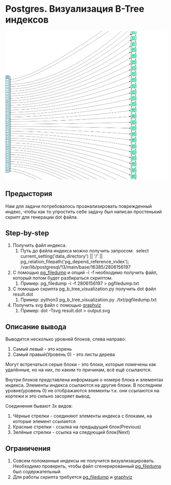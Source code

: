# Postgres. Визуализация B-Tree индексов

![simple index](/sample/image2023-8-14_16-27-48.png)

## Предыстория

Нам для задачи потребовалось проанализировать поврежденный индекс, чтобы как то упростить себе задачу был написан простенький скрипт для генерации dot файла.

## Step-by-step

1. Получить файл индекса.
   1. Путь до файла индекса можно получить запросом: 
   select current_setting('data_directory') || '/' || pg_relation_filepath('pg_depend_reference_index');
   /var/lib/postgresql/13/main/base/16385/2806156197
2. С помощью [pg_filedump](https://wiki.postgresql.org/wiki/Pg_filedump) и опций -i -f необходимо получить файл, который потом будет разбираться скриптом.
   1. Пример: pg_filedump -i -f 2806156197 > pgfiledump.txt
3. С помощью скрипта pg_b_tree_visualization.py получить dot файл result.dot
   1. Пример: python3 pg_b_tree_visualization.py ./txt/pgfiledump.txt
4. Получить svg файл с помощью [graphviz](https://graphviz.org/)
   1. Пример:  dot -Tsvg result.dot > output.svg

## Описание вывода

Выводится несколько уровней блоков, слева направо:

1. Самый левый - это корень
2. Самый правый(Уровень 0) - это листы дерева


Могут встречаться серые блоки - это блоки, которые помечены как удалённые, но на них, по каким то причинам, всё ещё ссылаются.

Внутри блоков представлена информация о номере блока и элементах индекса. Элементы индекса ссылаются на другие блоки. В последнем уровне(уровень 0) не отображаются элементы т.к. они ссылаются на кортежи и это сильно засоряет вывод.

Соединения бывают 3х видов:

1. Чёрные стрелки - соединяют элементы индекса с блоками, на которые элемент ссылается
2. Красные стрелки - ссылка на предыдущий блок(Previous)
3. Зелёные стрелки - ссылка на следующий блок(Next)

## Ограничения
1. Совсем поломанные индексы не получится визуализацировать. Необходимо проверить, чтобы файл сгенерированный [pg_filedump](https://wiki.postgresql.org/wiki/Pg_filedump) был содержательный
2. Для работы скрипта требуется [pg_filedump](https://wiki.postgresql.org/wiki/Pg_filedump) и [graphviz](https://graphviz.org/)

